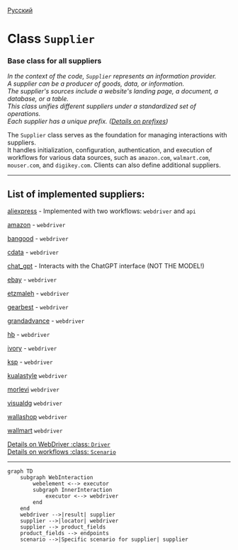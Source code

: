 [Русский](https://github.com/hypo69/hypo/blob/master/README.RU.MD)
# **Class** `Supplier`
### **Base class for all suppliers**
*In the context of the code, `Supplier` represents an information provider.  
A supplier can be a producer of goods, data, or information.  
The supplier's sources include a website's landing page, a document, a database, or a table.  
This class unifies different suppliers under a standardized set of operations.  
Each supplier has a unique prefix. ([Details on prefixes](prefixes.md))*  

The `Supplier` class serves as the foundation for managing interactions with suppliers.  
It handles initialization, configuration, authentication, and execution of workflows for various data sources, such as `amazon.com`, `walmart.com`, `mouser.com`, and `digikey.com`. Clients can also define additional suppliers.  

---

## List of implemented suppliers:

[aliexpress](aliexpress)  - Implemented with two workflows: `webdriver` and `api`  

[amazon](amazon) - `webdriver`  

[bangood](bangood)  - `webdriver`  

[cdata](cdata)  - `webdriver`  

[chat_gpt](chat_gpt)  - Interacts with the ChatGPT interface (NOT THE MODEL!)  

[ebay](ebay)  - `webdriver`  

[etzmaleh](etzmaleh)  - `webdriver`  

[gearbest](gearbest)  - `webdriver`  

[grandadvance](grandadvance)  - `webdriver`  

[hb](hb)  - `webdriver`  

[ivory](ivory) - `webdriver`  

[ksp](ksp) - `webdriver`  

[kualastyle](kualastyle) `webdriver`  

[morlevi](morlevi) `webdriver`  

[visualdg](visualdg) `webdriver`  

[wallashop](wallashop) `webdriver`  

[wallmart](wallmart) `webdriver`  

[Details on WebDriver :class: `Driver`](../webdriver)  
[Details on workflows :class: `Scenario`](../scenarios)

---
```mermaid
graph TD
    subgraph WebInteraction
        webelement <--> executor
        subgraph InnerInteraction
            executor <--> webdriver
        end
    end
    webdriver -->|result| supplier
    supplier -->|locator| webdriver
    supplier --> product_fields
    product_fields --> endpoints
    scenario -->|Specific scenario for supplier| supplier


```
